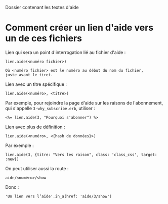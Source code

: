 Dossier contenant les textes d'aide

# Comment créer un lien d'aide vers un de ces fichiers

Lien qui sera un point d'interrogation lié au fichier d'aide :

    lien.aide(<numéro fichier>)

    Où <numéro fichier> est le numéro au début du nom du fichier,
    juste avant le tiret.

Lien avec un titre spécifique :

    lien.aide(<numéro>, <titre>)

Par exemple, pour rejoindre la page d'aide sur les raisons de l'abonnement, qui s'appelle `3-why_subscribe.erb`, utiliser :

    <%= lien.aide(3, "Pourquoi s'abonner") %>

Lien avec plus de définition :

    lien.aide(<numéro>, <{hash de données}>)

Par exemple :

    lien.aide(3, {titre: "Vers les raison", class: 'class_css', target: :new})

On peut utiliser aussi la route :

    aide/<numéro>/show

Donc :

    'Un lien vers l’aide'.in_a(href: 'aide/3/show')
